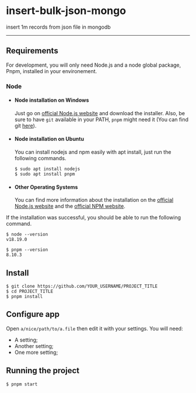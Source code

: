 # insert-bulk-json-mongo
insert 1m records from json file in mongodb

---
## Requirements

For development, you will only need Node.js and a node global package, Pnpm, installed in your environement.

### Node
- #### Node installation on Windows

  Just go on [official Node.js website](https://nodejs.org/) and download the installer.
Also, be sure to have `git` available in your PATH, `pnpm` might need it (You can find git [here](https://pnpm.io/installation)).

- #### Node installation on Ubuntu

  You can install nodejs and npm easily with apt install, just run the following commands.

      $ sudo apt install nodejs
      $ sudo apt install pnpm

- #### Other Operating Systems
  You can find more information about the installation on the [official Node.js website](https://nodejs.org/) and the [official NPM website](https://pnpm.io/installation).

If the installation was successful, you should be able to run the following command.

    $ node --version
    v18.19.0

    $ pnpm --version
    8.10.3


## Install

    $ git clone https://github.com/YOUR_USERNAME/PROJECT_TITLE
    $ cd PROJECT_TITLE
    $ pnpm install

## Configure app

Open `a/nice/path/to/a.file` then edit it with your settings. You will need:

- A setting;
- Another setting;
- One more setting;

## Running the project

    $ pnpm start
